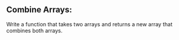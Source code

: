 ## Combine Arrays:
Write a function that takes two arrays and returns a new array that combines both arrays.
